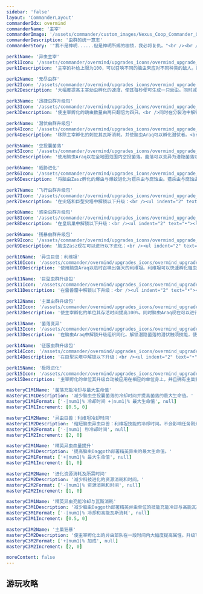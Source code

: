 ```yaml
---
sidebar: 'false'
layout: 'CommanderLayout'
commanderIdx: overmind
commanderName: '主宰'
commanderImage: '/assets/commander/custom_images/Nexus_Coop_Commander_Overmind_CustomImage.png'
commanderDescription: '虫群的统一意志'
commanderStory: '"我不是神明......但是神明所赐的枷锁，我必将复仇。"<br /><br />堕落的萨尔纳加为了结束轮回，精心培育了纯粹之体这一容器，并向这一造物的脑海中植入了侵略与毁灭的种子。沉重的枷锁自"主宰"这一生物的诞生起，便将它困在了心灵的牢狱之中，直至星灵战舰那巨大的光芒将其化为灰烬。而这个巨大的生物再一次睁眼时，它发现它夺回了自由的意志、也获得了新生的躯壳。它的面前站立着一只小小的人类。<br />----你是拜舍尔吗？<br />----......<br /><br /><br />特色：<br /><br />>孵化脑虫并选择你的战术方向<br />>命令精英异虫与铺天盖地的虫群发动进攻<br />>部署强大的异虫生物'

perk1Name: '异虫主宰'
perk1Icon: '/assets/commander/overmind/upgrades_icons/overmind_upgrade_perk1.png'
perk1Description: '主宰的补给上限为100，可以召唤不同的脑虫来应对不同种类的敌人。脑虫Zasz可以孵化免费的自杀单位，脑虫Daggoth可以召唤精英部队，脑虫Araq可以构筑起一道牢固的防线。主宰孵化的部队价格更为低廉且不消耗补给，但是只能存活一段时间。主宰的建筑仅消耗80%的资源。'

perk2Name: '无尽虫群'
perk2Icon: '/assets/commander/overmind/upgrades_icons/overmind_upgrade_perk2.png'
perk2Description: '大幅度提高主宰幼虫孵化的速度，使其每秒便可生成一只幼虫。同时减少脑虫50%的资源消耗，并使脑虫可以提供人口。'

perk3Name: '迅捷虫群升级包'
perk3Icon: '/assets/commander/overmind/upgrades_icons/overmind_upgrade_perk3.png'
perk3Description: '使主宰孵化的跳虫数量由两只翻倍为四只。<br />同时在分裂池中解锁新的研究项目：<br /><ul indent="2" text="•"><li/>使噬兽的暴戾吞噬可以击晕敌方单位并减少他们的护甲。<li/>令暴戾吞噬可以储存三次。</ul>'

perk4Name: '潜伏虫群升级包'
perk4Icon: '/assets/commander/overmind/upgrades_icons/overmind_upgrade_perk4.png'
perk4Description: '移除主宰孵化的刺蛇其瓦斯消耗，并使脑虫Araq可以孵化潜伏者。<br />同时在刺蛇巢和潜伏者巢穴中解锁以下升级：<br /><ul indent="2" text="•"><li/>提高屠猎者的攻击射程。<li/>使屠猎者攻击可以衰弱敌方单位，减缓他们的移动速度及输出能力。</ul>'

perk5Name: '空投囊菌落'
perk5Icon: '/assets/commander/overmind/upgrades_icons/overmind_upgrade_perk5.png'
perk5Description: '使用脑虫Araq以在全地图范围内空投菌落。菌落可以变异为潜隐菌落或孢子菌落。'

perk6Name: '威胁进化'
perk6Icon: '/assets/commander/overmind/upgrades_icons/overmind_upgrade_perk6.png'
perk6Description: '将脑虫Zasz孵化的爆虫与爆蚊进化为猎杀虫与腐蚀虫。猎杀虫与腐蚀虫拥有更高的生命值，并且可以造成更高的伤害。猎杀虫可以翻越悬崖跃向敌方单位。'

perk7Name: '飞行虫群升级包'
perk7Icon: '/assets/commander/overmind/upgrades_icons/overmind_upgrade_perk7.png'
perk7Description: '在尖塔和巨型尖塔中解锁以下升级：<br /><ul indent="2" text="•"><li/>影龙可以在受到伤害时开启拟态甲壳，短时间内免疫一切伤害。<li/>使用巢穴支援瞬间将影龙移动到目标地点。'

perk8Name: '感染虫群升级包'
perk8Icon: '/assets/commander/overmind/upgrades_icons/overmind_upgrade_perk8.png'
perk8Description: '在皇后巢中解锁以下升级：<br /><ul indent="2" text="•"><li/>提高虫巢女王与蝎虫的能量回复速度以及初始能量。<li/>提高虫巢女王的技能施法范围。<li/>让虫巢女王可以将敌方单位固定在原地一段时间。<li/>使蝎虫可以对敌方单位持续造成伤害。'

perk9Name: '残暴虫群升级包'
perk9Icon: '/assets/commander/overmind/upgrades_icons/overmind_upgrade_perk9.png'
perk9Description: '脑虫Zasz现在可以进行以下进化：<br /><ul indent="2" text="•"><li/>使单次孵化的猎杀虫与腐蚀虫数量翻倍。<li/>使脑虫可以将猎杀虫与腐蚀虫空投到目标地点。<li/>提高猎杀虫与腐蚀虫的爆炸范围。<li/>提高猎杀虫与腐蚀虫对主目标造成的伤害。</ul>'

perk10Name: '异虫巨兽：利维坦'
perk10Icon: '/assets/commander/overmind/upgrades_icons/overmind_upgrade_perk10.png'
perk10Description: '使用脑虫Araq以临时召唤出强大的利维坦。利维坦可以快速孵化蝗虫辅助自身进行强大的攻击，可以使用菌毯传送。'

perk11Name: '巨型虫群升级包'
perk11Icon: '/assets/commander/overmind/upgrades_icons/overmind_upgrade_perk11.png'
perk11Description: '在雷兽窟中解锁以下升级：<br /><ul indent="2" text="•"><li/>使暴龙兽可以提高周围单位的护甲值并在自身生命危急时获得额外的护甲。<li/>使暴龙兽可以将武器切换为残暴巨锤对单体单位造成大量伤害。</ul>'

perk12Name: '主巢虫群升级包'
perk12Icon: '/assets/commander/overmind/upgrades_icons/overmind_upgrade_perk12.png'
perk12Description: '使主宰孵化的单位其存活时间提高100%。同时脑虫Araq现在可以进行以下进化：<br /><ul indent="2" text="•"><li/>移除主宰孵化的部队其瓦斯消耗，并减少一定的晶体矿消耗。<br />'

perk13Name: '菌落变异'
perk13Icon: '/assets/commander/overmind/upgrades_icons/overmind_upgrade_perk13.png'
perk13Description: '在脑虫Araq中解锁升级组织同化。解锁潜隐菌落的潜伏触须技能，使其可以额外储存一定次数的攻击。解锁孢子菌落的孢子传染技能，使其每隔一段时间可以对目标周围的三个敌方单位造成伤害。'

perk14Name: '征服虫群升级包'
perk14Icon: '/assets/commander/overmind/upgrades_icons/overmind_upgrade_perk14.png'
perk14Description: '在巨型尖塔中解锁以下升级：<br /><ul indent="2" text="•"><li/>侵蚀者在受到伤害时可以开启一个甲壳获得额外护盾。<li/>侵蚀者的攻击可以传染给周围的单位叠加持续造成伤害。<li/>虫巢守护者每隔一段时间可以搜索周围的单位发射酸液造成伤害。<li/>虫巢守护者发射的巢虫死亡时会爆炸减少敌方单位的视野。</ul>'

perk15Name: '极限进化'
perk15Icon: '/assets/commander/overmind/upgrades_icons/overmind_upgrade_perk15.png'
perk15Description: '主宰孵化的单位其升级自动被应用在相应的单位身上，并且拥有主巢狂暴对其能力进行加成。同时主宰不再拥有科技限制。'

masteryC1M1Name: '菌落充能冷却与最大生命值'
masteryC1M1Description: '减少脑虫空投囊菌落的冷却时间并提高菌落的最大生命值。'
masteryC1M1Format: ['-|num1|% 冷却时间 +|num1|% 最大生命值', null]
masteryC1M1Increment: [0.5, 0]

masteryC1M2Name: '异虫巨兽：利维坦冷却时间'
masteryC1M2Description: '缩短脑虫异虫巨兽：利维坦技能的冷却时间。不会影响任务刚开始时的初始冷却时间。'
masteryC1M2Format: ['-|num1| 秒冷却时间', null]
masteryC1M2Increment: [2, 0]

masteryC2M1Name: '精英异虫血量提升' 
masteryC2M1Description: '提高脑虫Daggoth部署精英异虫的最大生命值。'
masteryC2M1Format: ['+|num1|% 最大生命值', null]
masteryC2M1Increment: [1, 0]

masteryC2M2Name: '进化资源消耗及所需时间' 
masteryC2M2Description: '减少科技进化的资源消耗和时间。'
masteryC2M2Format: ['-|num1|% 资源消耗和时间', null]
masteryC2M2Increment: [1, 0]

masteryC3M1Name: '精英异虫充能冷却与瓦斯消耗'
masteryC3M1Description: '减少脑虫Daggoth部署精英异虫单位的技能充能冷却与高能瓦斯资源消耗。'
masteryC3M1Format: ['-|num1|% 冷却和高能瓦斯消耗', null]
masteryC3M1Increment: [0.5, 0]

masteryC3M2Name: '主巢狂暴'
masteryC3M2Description: '使主宰孵化出的异虫部队在一段时间内大幅度提高属性。升级可以提高主巢狂暴的持续时间与速度加成。'
masteryC3M2Format: ['+|num1|% 加成', null]
masteryC3M2Increment: [2, 0]

moreContent: false
---
```



## 游玩攻略